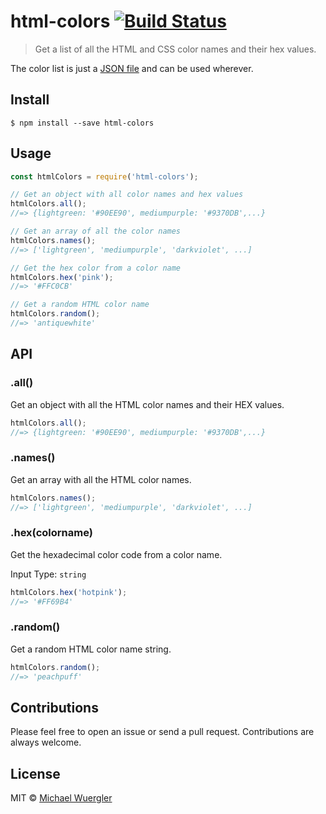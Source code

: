 # html-colors [![Build Status](https://travis-ci.org/radiovisual/html-colors.svg?branch=master)](https://travis-ci.org/radiovisual/html-colors)

> Get a list of all the HTML and CSS color names and their hex values.

The color list is just a [JSON file](html-colors.json) and can be used wherever.

## Install

```
$ npm install --save html-colors
```

## Usage

```js
const htmlColors = require('html-colors');

// Get an object with all color names and hex values
htmlColors.all();
//=> {lightgreen: '#90EE90', mediumpurple: '#9370DB',...}

// Get an array of all the color names
htmlColors.names();
//=> ['lightgreen', 'mediumpurple', 'darkviolet', ...]

// Get the hex color from a color name
htmlColors.hex('pink');
//=> '#FFC0CB'

// Get a random HTML color name
htmlColors.random();
//=> 'antiquewhite'

```


## API

### .all()

Get an object with all the HTML color names and their HEX values.

```js
htmlColors.all();
//=> {lightgreen: '#90EE90', mediumpurple: '#9370DB',...}
```

### .names()

Get an array with all the HTML color names.

```js
htmlColors.names();
//=> ['lightgreen', 'mediumpurple', 'darkviolet', ...]
```

### .hex(colorname)

Get the hexadecimal color code from a color name.

Input Type: `string`<br/>

```js
htmlColors.hex('hotpink');
//=> '#FF69B4'
```

### .random()

Get a random HTML color name string.

```js
htmlColors.random();
//=> 'peachpuff'
```
## Contributions

Please feel free to open an issue or send a pull request. Contributions are always
welcome.

## License

MIT © [Michael Wuergler](http://numetriclabs.com)
